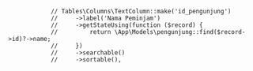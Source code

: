                 // Tables\Columns\TextColumn::make('id_pengunjung')
                //     ->label('Nama Peminjam')
                //     ->getStateUsing(function ($record) {
                //         return \App\Models\pengunjung::find($record->id)?->name;
                //     })
                //     ->searchable()
                //     ->sortable(),
